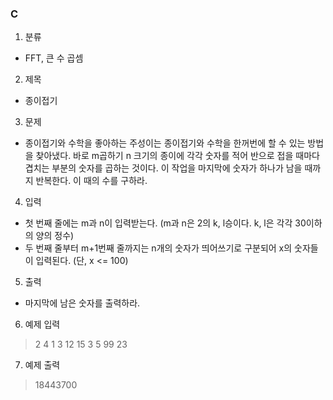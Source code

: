 ### C

1. 분류
- FFT, 큰 수 곱셈

2. 제목
- 종이접기

3. 문제
- 종이접기와 수학을 좋아하는 주성이는 종이접기와 수학을 한꺼번에 할 수 있는 방법을 찾아냈다. 바로 m곱하기 n 크기의 종이에 각각 숫자를 적어 반으로 접을 때마다 겹치는 부분의 숫자를 곱하는 것이다. 이 작업을 마지막에 숫자가 하나가 남을 때까지 반복한다. 이 때의 수를 구하라.

4. 입력
- 첫 번째 줄에는 m과 n이 입력받는다. (m과 n은 2의 k, l승이다. k, l은 각각 30이하의 양의 정수)
- 두 번째 줄부터 m+1번째 줄까지는 n개의 숫자가 띄어쓰기로 구분되어 x의 숫자들이 입력된다. (단, x <= 100)

5. 출력
- 마지막에 남은 숫자를 출력하라.

6. 예제 입력
> 2 4
> 1 3 12 15
> 3 5 99 23

7. 예제 출력
> 18443700
